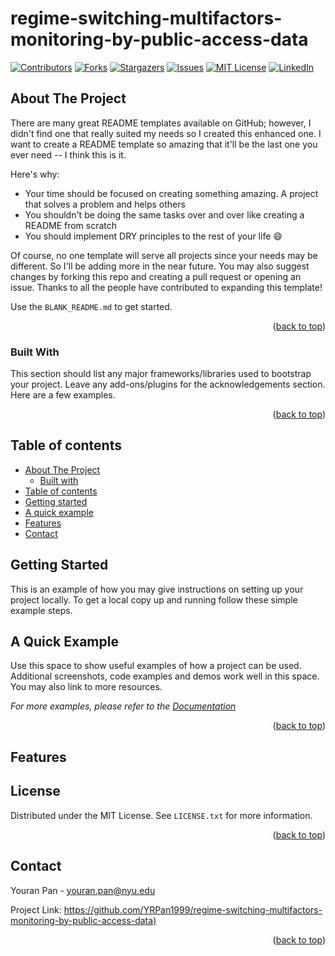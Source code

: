 # regime-switching-multifactors-monitoring-by-public-access-data

<!-- PROJECT SHIELDS -->
[![Contributors][contributors-shield]][contributors-url]
[![Forks][forks-shield]][forks-url]
[![Stargazers][stars-shield]][stars-url]
[![Issues][issues-shield]][issues-url]
[![MIT License][license-shield]][license-url]
[![LinkedIn][linkedin-shield]][linkedin-url]



<!-- ABOUT THE PROJECT -->
## About The Project

There are many great README templates available on GitHub; however, I didn't find one that really suited my needs so I created this enhanced one. I want to create a README template so amazing that it'll be the last one you ever need -- I think this is it.

Here's why:
* Your time should be focused on creating something amazing. A project that solves a problem and helps others
* You shouldn't be doing the same tasks over and over like creating a README from scratch
* You should implement DRY principles to the rest of your life :smile:

Of course, no one template will serve all projects since your needs may be different. So I'll be adding more in the near future. You may also suggest changes by forking this repo and creating a pull request or opening an issue. Thanks to all the people have contributed to expanding this template!

Use the `BLANK_README.md` to get started.

<p align="right">(<a href="#readme-top">back to top</a>)</p>

### Built With

This section should list any major frameworks/libraries used to bootstrap your project. Leave any add-ons/plugins for the acknowledgements section. Here are a few examples.

<p align="right">(<a href="#readme-top">back to top</a>)</p>



<!-- TABLE OF CONTENTS -->
## Table of contents

-   [About The Project](#about-the-project)
    -   [Built with](#built-with)
-   [Table of contents](#table-of-contents)
-   [Getting started](#getting-started)
-   [A quick example](#a-quick-example)
-   [Features](#features)
-   [Contact](#contact)



<!-- GETTING STARTED -->
## Getting Started

This is an example of how you may give instructions on setting up your project locally.
To get a local copy up and running follow these simple example steps.



<!-- QUICK EXAMPLES -->
## A Quick Example

Use this space to show useful examples of how a project can be used. Additional screenshots, code examples and demos work well in this space. You may also link to more resources.

_For more examples, please refer to the [Documentation](https://example.com)_

<p align="right">(<a href="#readme-top">back to top</a>)</p>



<!-- FEATURES -->
## Features



<!-- LICENSE -->
## License

Distributed under the MIT License. See `LICENSE.txt` for more information.

<p align="right">(<a href="#readme-top">back to top</a>)</p>



<!-- CONTACT -->
## Contact

Youran Pan - youran.pan@nyu.edu

Project Link: [https://github.com/YRPan1999/regime-switching-multifactors-monitoring-by-public-access-data)](https://github.com/YRPan1999/regime-switching-multifactors-monitoring-by-public-access-data)

<p align="right">(<a href="#readme-top">back to top</a>)</p>



<!-- MARKDOWN LINKS & IMAGES -->
<!-- https://www.markdownguide.org/basic-syntax/#reference-style-links -->
[contributors-shield]: https://img.shields.io/github/contributors/YRPan1999/regime-switching-multifactors-monitoring-by-public-access-data.svg?style=for-the-badge
[contributors-url]: https://github.com/YRPan1999/regime-switching-multifactors-monitoring-by-public-access-data/graphs/contributors
[forks-shield]: https://img.shields.io/github/forks/YRPan1999/regime-switching-multifactors-monitoring-by-public-access-data.svg?style=for-the-badge
[forks-url]: https://github.com/YRPan1999/regime-switching-multifactors-monitoring-by-public-access-data/network/members
[stars-shield]: https://img.shields.io/github/stars/YRPan1999/regime-switching-multifactors-monitoring-by-public-access-data.svg?style=for-the-badge
[stars-url]: https://github.com/YRPan1999/regime-switching-multifactors-monitoring-by-public-access-data/stargazers
[issues-shield]: https://img.shields.io/github/issues/YRPan1999/regime-switching-multifactors-monitoring-by-public-access-data.svg?style=for-the-badge
[issues-url]: https://github.com/YRPan1999/regime-switching-multifactors-monitoring-by-public-access-data/issues
[license-shield]: https://img.shields.io/github/license/YRPan1999/regime-switching-multifactors-monitoring-by-public-access-data.svg?style=for-the-badge
[license-url]: https://github.com/YRPan1999/regime-switching-multifactors-monitoring-by-public-access-data/blob/master/LICENSE.txt
[linkedin-shield]: https://img.shields.io/badge/-LinkedIn-black.svg?style=for-the-badge&logo=linkedin&colorB=555
[linkedin-url]: https://linkedin.com/in/youran-pan
